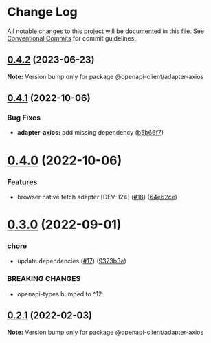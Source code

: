 # Change Log

All notable changes to this project will be documented in this file.
See [Conventional Commits](https://conventionalcommits.org) for commit guidelines.

## [0.4.2](https://github.com/smartsupp/openapi-client/compare/@openapi-client/adapter-axios@0.4.1...@openapi-client/adapter-axios@0.4.2) (2023-06-23)

**Note:** Version bump only for package @openapi-client/adapter-axios

## [0.4.1](https://github.com/smartsupp/openapi-client/compare/@openapi-client/adapter-axios@0.4.0...@openapi-client/adapter-axios@0.4.1) (2022-10-06)

### Bug Fixes

* **adapter-axios:** add missing dependency ([b5b66f7](https://github.com/smartsupp/openapi-client/commit/b5b66f7523dc348abec738c61667544ca2af80ec))

# [0.4.0](https://github.com/smartsupp/openapi-client/compare/@openapi-client/adapter-axios@0.3.0...@openapi-client/adapter-axios@0.4.0) (2022-10-06)

### Features

* browser native fetch adapter [DEV-124] ([#18](https://github.com/smartsupp/openapi-client/issues/18)) ([64e62ce](https://github.com/smartsupp/openapi-client/commit/64e62ce0d33d296d7d8a90d35a9fe7453943dfbf))

# [0.3.0](https://github.com/smartsupp/openapi-client/compare/@openapi-client/adapter-axios@0.2.1...@openapi-client/adapter-axios@0.3.0) (2022-09-01)

### chore

* update dependencies ([#17](https://github.com/smartsupp/openapi-client/issues/17)) ([9373b3e](https://github.com/smartsupp/openapi-client/commit/9373b3e39d8e91582c62c108b4b5d0ce428e2603))

### BREAKING CHANGES

* openapi-types bumped to ^12

## [0.2.1](https://github.com/smartsupp/openapi-client/compare/@openapi-client/adapter-axios@0.2.0...@openapi-client/adapter-axios@0.2.1) (2022-02-03)

**Note:** Version bump only for package @openapi-client/adapter-axios
